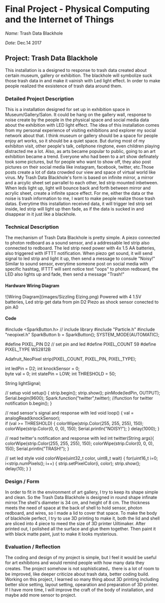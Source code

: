 # Final Project - Physical Computing and the Internet of Things

*Name:*  Trash Data Blackhole 

*Date:* Dec.14 2017

## Project:   Trash Data Blackhole

This installation is a designed to response to trash data created about certain museum, gallery or exhibition.
The blackhole will symbolize suck those trash data in and make it vainish with Led light effect.
In order to make people realized the exsistence of trash data around them.

### Detailed Project Description

  This is a installation designed for set up in exhibition space in Museum/Gallery/Salon.
  It could be hang on the gallery wall, response to noise create by the people in the physical space and social media data about the exhibition with LED light effect.
  The idea of this installation comes from my personal experience of visiting exhibitions and explorer my social network about that.
  I think museum or gallery should be a space for people enjoy art works, so it should be a quiet space. But during most of my exhibiton visit, other people's talk, cellphone ringtone, even children playing distracted me a lot. 
  Also, as arts became popular to public, going to an art exhibition became a trend. Everyone who had been to a art show definately took some pictures, but for people who want to show off, they also post pictures on their social media like instagram, facebook, twitter, etc.Those posts create a lot of data crowded our view and space of virtual world like virus.
  My Trash Data Blackhole's form is based on infinite mirror, a mirror and a arcylic sheet set parrallel to each other, led strip mounted inbetween. When leds light up, light will bounce back and forth between mirror and acrylic sheet, create a infinite space effect.
  For me, either the data or the noise is trash information to me, I want to make people realize those trash datas. Everytime this installation received data, it will trigger led strip set inside, led strip will light up then fade, as if the data is sucked in and disappear in it just like a blackhole.
  
### Technical Description

The mechanism of Trash Data Blackhole is pretty simple. A piezo connected to photon redboard as a sound sensor, and a addressable led strip also connected to redboard. The led strip need power with 4x 1.5 AA batteries, also triggered with IFTTT notification.
When piezo get sound, it will send signal to led strip and light it up, then send a message to consule "Noisy!" 
Similar to sound sensor, everytime someone post on social media with specific hashtag, IFTTT will sent notice text "oops" to photon redboard, the LED also lights up and fade, then send a message "Trash!" 

#### Hardware Wiring Diagram

![Wiring Diagram](images/Sizzling Elzing.png)
Powered with 4 1.5V batteries, Led strip get data from pin D2
Piezo as shock sensor conected to pin A0


#### Code


#include <SparkButton.h> // include library
#include "Particle.h"
#include "neopixel.h"
SparkButton b = SparkButton();
SYSTEM_MODE(AUTOMATIC);


#define PIXEL_PIN D2 // set pin and led
#define PIXEL_COUNT 59
#define PIXEL_TYPE WS2812B

Adafruit_NeoPixel strip(PIXEL_COUNT, PIXEL_PIN, PIXEL_TYPE);

int ledPin = D2;
int knockSensor = 0;               
byte val = 0;
int statePin = LOW;
int THRESHOLD = 50;

String lightSignal;

// setup 
void setup() {
  strip.begin();
  strip.show(); 
  pinMode(ledPin, OUTPUT); 
  Serial.begin(9600);
  Spark.function("twitter",twitter); //function for twitter notification
  b.begin();
}

// read sensor's signal and response with led
void loop() {
    val = analogRead(knockSensor);     
  if (val >= THRESHOLD) {
    colorWipe(strip.Color(255, 255, 255), 150); 
    colorWipe(strip.Color(0, 0, 0), 150); 
    Serial.println("NOISY!");
  }
         delay(1000);
  }

  // read twitter's notification and response with led
  int twitter(String args){
    colorWipe(strip.Color(255, 255, 255), 150); 
    colorWipe(strip.Color(0, 0, 0), 150); 
    Serial.println("TRASH!");
  }
      
// set led style
void colorWipe(uint32_t color, uint8_t wait) {
  for(uint16_t i=0; i<strip.numPixels(); i++) {
      strip.setPixelColor(i, color);
      strip.show();
      delay(10);
  }
}


### Design / Form

In order to fit in the environment of art gallery, I try to keep its shape simple and clean. So the Trash Data Blackhole is designed in round shape infinate mirror.The shell's diameter is 34 cm, and height of 8 cm. The thickness meets the need of space at the back of shell to hold sensor, photon redboard, and wires, so I made a lid to cover that space.
To make the body of blackhole perfect, I try to use 3D printing to make it, both the lid and shell are sliced into 4 piece to meed the size of 3D printer Uiltimaker. After printed out, I polished all the surface and glue them together. Then paint it with black matte paint, just to make it looks mysterious.

### Evaluation / Reflection

The coding and design of my project is simple, but I feel it would be useful for art exhibitons and would remind people with how many data they creates. The project somehow is not sophisticated，there is a lot of room to be improved, like deeper criticize about trash data, better coding build. 
Working on this project, I learned so many thing about 3D printing including better slice setting, layout setting, opearation and preparation of 3D printer. 
If I have more time, I will improve the craft of the body of installation, and maybe add more sensor to project.
